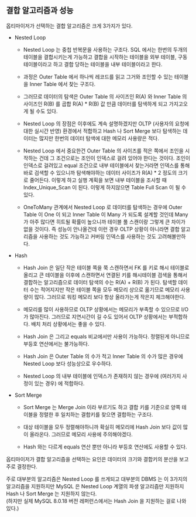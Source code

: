 ## 결합 알고리즘과 성능

옵티마이저가 선택하는 결합 알고리즘은 크게 3가지가 있다.

- Nested Loop

  - Nested Loop 는 중첩 반복문을 사용하는 구조다. SQL 에서는 한번의 두개의 테이블을 결합시키는게 가능하고
  결합을 시작하는 테이블을 외부 테이블, 구동 테이블이라고 하고 결합 당하는 테이블을 내부 테이블이라고 한다. 
  
  - 과정은 Outer Table 에서 하나씩 레코드를 읽고 그거와 조인할 수 있는 테이블을 Inner Table 에서 찾는 구조다. 
  
  - 그러므로 데이터의 탐색은 Outer Table 의 사이즈인 R(A) 와 Inner Table 의 사이즈인 R(B) 를 곱합 R(A) * R(B) 값 만큼
  데이터를 탐색하게 되고 가지고오게 될 수도 있다.
  
  - Nested Loop 의 장점은 이후에도 계속 설명하겠지만 OLTP (사용자의 요청에 대한 실시간 반영) 환경에서 적합하고 
  Hash 나 Sort Merge 보다 탐색하는 데이터는 많지만 한번의 데이터 탐색에 대한 메모리 사용량은 적다.  
  
  - Nested Loop 에서 중요한건 Outer Table 의 사이즈를 적은 쪽에서 조인을 시작하는 건데 그 조건으로는 
  조인이 인덱스로 걸려 있어야 한다는 것이다. 조인이 인덱스로 걸려있고 equal 조건으로 내부 테이블에서 찾는거라면
  인덱스를 통해 바로 검색할 수 있으니까 탐색해야하는 데이터 사이즈가 R(A) * 2 정도의 크기로 줄어든다.
  이렇게 하고 실행 계획을 보면 내부 테이블을 조사할 때 Index_Unique_Scan 이 된다. 이렇게 하지않으면 Table Full Scan
  이 될 수 있다. 
  
  - OneToMany 관계에서 Nested Loop 로 데이터를 탐색하는 경우에 Outer Table 이 One 이 되고 
  Inner Table 이 Many 가 되도록 설계할 것인데 Many 가 아주 많다면 히트될 확률이 높으니까 테이블 풀 스캔이랑
  그렇게 큰 차이가 없을 것이다. 즉 성능이 안나올건데 이런 경우 OLTP 상황이 아니라면 결합 알고리즘을 사용하는 것도 가능하고
  커버링 인덱스를 사용하는 것도 고려해볼만하다. 
  
- Hash 

  - Hash Join 은 일단 작은 테이블 쪽을 쭉 스캔하면서 FK 를 키로 해시 테이블로 올리고 큰 테이블을 이후에 스캔하면서
  연결된 키를 해시테이블 검색을 통해서 결합하는 알고리즘으로 데이터 탐색의 수는 R(A) + R(B) 가 된다. 
  탐색할 데이터 수는 적어지지만 작은 테이블 쪽을 모두 메모리 상으로 옮기므로 메모리 사용량이 많다.
  그러므로 워킹 메모리 보다 항상 올라가는게 작은지 체크해야한다.    
  
  - 메모리를 많이 사용하므로 OLTP 상황에서는 메모리가 부족할 수 있으므로 I/O 가 많아진다. 그러므로 지연시간이 길 수도 있어서
  OLTP 상황에서는 부적합하다. 배치 처리 상황에서는 좋을 수 있다. 
  
  - Hash Join 은 그리고 equals 비교에서만 사용이 가능하다. 정렬된게 아니므로 부등호 연산에서는 불가능하다.
  
  - Hash Join 은 Outer Table 의 수가 적고 Inner Table 의 수가 많은 경우에 Nested Loop 보다 성능상으로 우수하다.
  
  - Nested Loop 의 내부 테이블에 인덱스가 존재하지 않는 경우에 (여러가지 사정이 있는 경우) 에 적합하다. 
  
- Sort Merge 

  - Sort Merge 는 Merge Join 이라 부르기도 하고 결합 키를 기준으로 양쪽 테이블을 정렬한 후 일치하는 결합키를 찾으면
  결합하는 구조다. 
  
  - 대상 테이블을 모두 정렬해야하니까 확실히 메모리에 Hash Join 보다 값이 많이 올라온다. 그러므로 메모리 사용에 주의해야겠다.
  
  - Hash 와는 다르게 equals 연산 뿐만 아니라 부등호 연산에도 사용할 수 있다. 
  

옵티마이저가 결합 알고리즘을 선택하는 요인은 데이터의 크기와 결합키의 분산을 보고 주로 결정한다.

주로 대부분의 알고리즘은 Nested Loop 를 쓰게되고 대부분의 DBMS 는 이 3가지의 알고리즘을 지원하지만 MySQL
은 Nested Loop 계열의 파생 알고리즘만 지원하지 Hash 나 Sort Merge 는 지원하지 않는다.  
(하지만 실제 MySQL 8.0.18 버전 레퍼런스에서는 Hash Join 을 지원하는 걸로 나와있다.)


